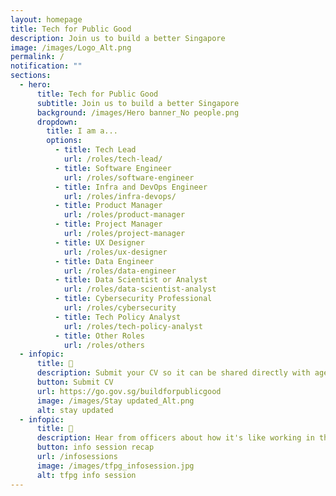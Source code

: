 ```yaml
---
layout: homepage
title: Tech for Public Good
description: Join us to build a better Singapore
image: /images/Logo_Alt.png
permalink: /
notification: ""
sections:
  - hero:
      title: Tech for Public Good
      subtitle: Join us to build a better Singapore
      background: /images/Hero banner_No people.png
      dropdown:
        title: I am a...
        options:
          - title: Tech Lead
            url: /roles/tech-lead/
          - title: Software Engineer
            url: /roles/software-engineer
          - title: Infra and DevOps Engineer
            url: /roles/infra-devops/
          - title: Product Manager
            url: /roles/product-manager
          - title: Project Manager
            url: /roles/project-manager
          - title: UX Designer
            url: /roles/ux-designer
          - title: Data Engineer
            url: /roles/data-engineer
          - title: Data Scientist or Analyst
            url: /roles/data-scientist-analyst
          - title: Cybersecurity Professional
            url: /roles/cybersecurity
          - title: Tech Policy Analyst
            url: /roles/tech-policy-analyst
          - title: Other Roles
            url: /roles/others
  - infopic:
      title: 📁
      description: Submit your CV so it can be shared directly with agency hiring managers
      button: Submit CV
      url: https://go.gov.sg/buildforpublicgood
      image: /images/Stay updated_Alt.png
      alt: stay updated
  - infopic:
      title: 💬
      description: Hear from officers about how it's like working in the public sector
      button: info session recap
      url: /infosessions
      image: /images/tfpg_infosession.jpg
      alt: tfpg info session
---
```

